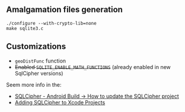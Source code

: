 
## Amalgamation files generation

```commandline
./configure --with-crypto-lib=none
make sqlite3.c
```
## Customizations
* `geoDistFunc` function
* ~~Enabled `SQLITE_ENABLE_MATH_FUNCTIONS`~~ (already enabled in new SqlCipher versions)

Seem more info in the: 
- [SQLCipher - Android Build -> How to update the SQLCipher project](https://docs.google.com/document/d/1OxT9dHKbQtQp69ZUXJDGaOP3w2Ng82Rw33X3FhxCak8/edit#heading=h.6m1z8e5l5bpp)
- [Adding SQLCipher to Xcode Projects](https://www.zetetic.net/sqlcipher/ios-tutorial/)
